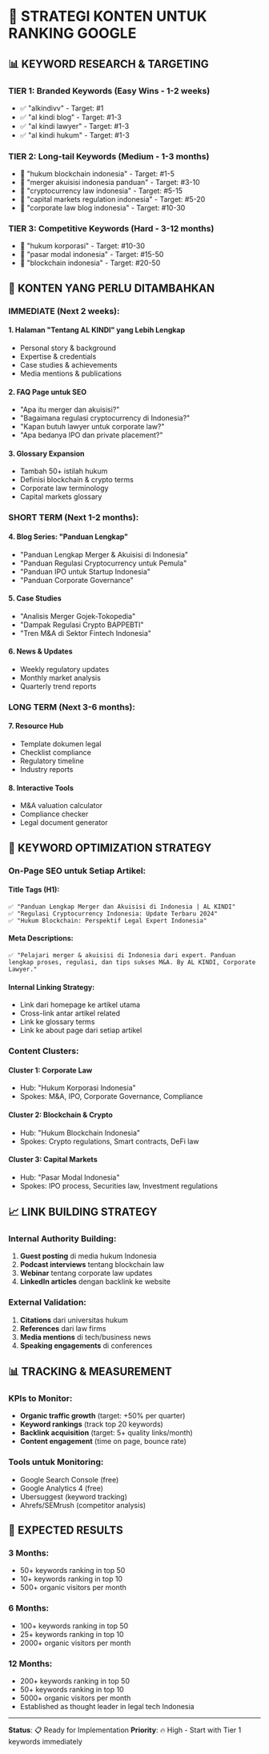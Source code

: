 # 🎯 STRATEGI KONTEN UNTUK RANKING GOOGLE

## 📊 KEYWORD RESEARCH & TARGETING

### **TIER 1: Branded Keywords (Easy Wins - 1-2 weeks)**

- ✅ "alkindivv" - Target: #1
- ✅ "al kindi blog" - Target: #1-3
- ✅ "al kindi lawyer" - Target: #1-3
- ✅ "al kindi hukum" - Target: #1-3

### **TIER 2: Long-tail Keywords (Medium - 1-3 months)**

- 🎯 "hukum blockchain indonesia" - Target: #1-5
- 🎯 "merger akuisisi indonesia panduan" - Target: #3-10
- 🎯 "cryptocurrency law indonesia" - Target: #5-15
- 🎯 "capital markets regulation indonesia" - Target: #5-20
- 🎯 "corporate law blog indonesia" - Target: #10-30

### **TIER 3: Competitive Keywords (Hard - 3-12 months)**

- 🎯 "hukum korporasi" - Target: #10-30
- 🎯 "pasar modal indonesia" - Target: #15-50
- 🎯 "blockchain indonesia" - Target: #20-50

## 📝 KONTEN YANG PERLU DITAMBAHKAN

### **IMMEDIATE (Next 2 weeks):**

#### **1. Halaman "Tentang AL KINDI" yang Lebih Lengkap**

- Personal story & background
- Expertise & credentials
- Case studies & achievements
- Media mentions & publications

#### **2. FAQ Page untuk SEO**

- "Apa itu merger dan akuisisi?"
- "Bagaimana regulasi cryptocurrency di Indonesia?"
- "Kapan butuh lawyer untuk corporate law?"
- "Apa bedanya IPO dan private placement?"

#### **3. Glossary Expansion**

- Tambah 50+ istilah hukum
- Definisi blockchain & crypto terms
- Corporate law terminology
- Capital markets glossary

### **SHORT TERM (Next 1-2 months):**

#### **4. Blog Series: "Panduan Lengkap"**

- "Panduan Lengkap Merger & Akuisisi di Indonesia"
- "Panduan Regulasi Cryptocurrency untuk Pemula"
- "Panduan IPO untuk Startup Indonesia"
- "Panduan Corporate Governance"

#### **5. Case Studies**

- "Analisis Merger Gojek-Tokopedia"
- "Dampak Regulasi Crypto BAPPEBTI"
- "Tren M&A di Sektor Fintech Indonesia"

#### **6. News & Updates**

- Weekly regulatory updates
- Monthly market analysis
- Quarterly trend reports

### **LONG TERM (Next 3-6 months):**

#### **7. Resource Hub**

- Template dokumen legal
- Checklist compliance
- Regulatory timeline
- Industry reports

#### **8. Interactive Tools**

- M&A valuation calculator
- Compliance checker
- Legal document generator

## 🎯 KEYWORD OPTIMIZATION STRATEGY

### **On-Page SEO untuk Setiap Artikel:**

#### **Title Tags (H1):**

```
✅ "Panduan Lengkap Merger dan Akuisisi di Indonesia | AL KINDI"
✅ "Regulasi Cryptocurrency Indonesia: Update Terbaru 2024"
✅ "Hukum Blockchain: Perspektif Legal Expert Indonesia"
```

#### **Meta Descriptions:**

```
✅ "Pelajari merger & akuisisi di Indonesia dari expert. Panduan lengkap proses, regulasi, dan tips sukses M&A. By AL KINDI, Corporate Lawyer."
```

#### **Internal Linking Strategy:**

- Link dari homepage ke artikel utama
- Cross-link antar artikel related
- Link ke glossary terms
- Link ke about page dari setiap artikel

### **Content Clusters:**

#### **Cluster 1: Corporate Law**

- Hub: "Hukum Korporasi Indonesia"
- Spokes: M&A, IPO, Corporate Governance, Compliance

#### **Cluster 2: Blockchain & Crypto**

- Hub: "Hukum Blockchain Indonesia"
- Spokes: Crypto regulations, Smart contracts, DeFi law

#### **Cluster 3: Capital Markets**

- Hub: "Pasar Modal Indonesia"
- Spokes: IPO process, Securities law, Investment regulations

## 📈 LINK BUILDING STRATEGY

### **Internal Authority Building:**

1. **Guest posting** di media hukum Indonesia
2. **Podcast interviews** tentang blockchain law
3. **Webinar** tentang corporate law updates
4. **LinkedIn articles** dengan backlink ke website

### **External Validation:**

1. **Citations** dari universitas hukum
2. **References** dari law firms
3. **Media mentions** di tech/business news
4. **Speaking engagements** di conferences

## 📊 TRACKING & MEASUREMENT

### **KPIs to Monitor:**

- **Organic traffic growth** (target: +50% per quarter)
- **Keyword rankings** (track top 20 keywords)
- **Backlink acquisition** (target: 5+ quality links/month)
- **Content engagement** (time on page, bounce rate)

### **Tools untuk Monitoring:**

- Google Search Console (free)
- Google Analytics 4 (free)
- Ubersuggest (keyword tracking)
- Ahrefs/SEMrush (competitor analysis)

## 🎯 EXPECTED RESULTS

### **3 Months:**

- 50+ keywords ranking in top 50
- 10+ keywords ranking in top 10
- 500+ organic visitors per month

### **6 Months:**

- 100+ keywords ranking in top 50
- 25+ keywords ranking in top 10
- 2000+ organic visitors per month

### **12 Months:**

- 200+ keywords ranking in top 50
- 50+ keywords ranking in top 10
- 5000+ organic visitors per month
- Established as thought leader in legal tech Indonesia

---

**Status**: 📋 Ready for Implementation
**Priority**: 🔥 High - Start with Tier 1 keywords immediately
